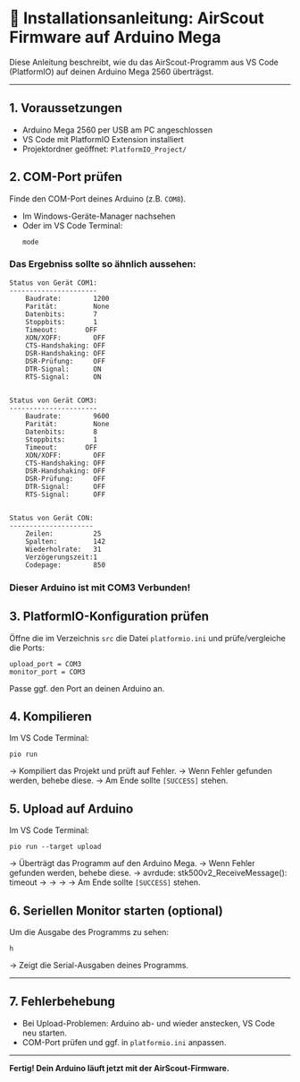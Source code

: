 # 🚀 Installationsanleitung: AirScout Firmware auf Arduino Mega

Diese Anleitung beschreibt, wie du das AirScout-Programm aus VS Code (PlatformIO) auf deinen Arduino Mega 2560 überträgst.

---

## 1. Voraussetzungen

- Arduino Mega 2560 per USB am PC angeschlossen
- VS Code mit PlatformIO Extension installiert
- Projektordner geöffnet: `PlatformIO_Project/`

## 2. COM-Port prüfen

Finde den COM-Port deines Arduino (z.B. `COM8`).

- Im Windows-Geräte-Manager nachsehen
- Oder im VS Code Terminal:
  ```
  mode
  ```

### Das Ergebniss sollte so ähnlich aussehen:

```
Status von Gerät COM1:
----------------------
    Baudrate:        1200
    Parität:         None
    Datenbits:       7
    Stoppbits:       1
    Timeout:       OFF
    XON/XOFF:        OFF
    CTS-Handshaking: OFF
    DSR-Handshaking: OFF
    DSR-Prüfung:     OFF
    DTR-Signal:      ON
    RTS-Signal:      ON


Status von Gerät COM3:
----------------------
    Baudrate:        9600
    Parität:         None
    Datenbits:       8
    Stoppbits:       1
    Timeout:       OFF
    XON/XOFF:        OFF
    CTS-Handshaking: OFF
    DSR-Handshaking: OFF
    DSR-Prüfung:     OFF
    DTR-Signal:      OFF
    RTS-Signal:      OFF


Status von Gerät CON:
---------------------
    Zeilen:          25
    Spalten:         142
    Wiederholrate:   31
    Verzögerungszeit:1
    Codepage:        850
```

### Dieser Arduino ist mit COM3 Verbunden!

## 3. PlatformIO-Konfiguration prüfen

Öffne die im Verzeichnis `src` die Datei `platformio.ini` und prüfe/vergleiche die Ports:

```
upload_port = COM3
monitor_port = COM3
```

Passe ggf. den Port an deinen Arduino an.

## 4. Kompilieren

Im VS Code Terminal:

```
pio run
```

→ Kompiliert das Projekt und prüft auf Fehler.
→ Wenn Fehler gefunden werden, behebe diese.
→ Am Ende sollte `[SUCCESS]` stehen.

## 5. Upload auf Arduino

Im VS Code Terminal:

```
pio run --target upload
```

→ Überträgt das Programm auf den Arduino Mega.
→ Wenn Fehler gefunden werden, behebe diese.
→ avrdude: stk500v2_ReceiveMessage(): timeout
→
→
→
→ Am Ende sollte `[SUCCESS]` stehen.

## 6. Seriellen Monitor starten (optional)

Um die Ausgabe des Programms zu sehen:

```
h
```

→ Zeigt die Serial-Ausgaben deines Programms.

---

## 7. Fehlerbehebung

- Bei Upload-Problemen: Arduino ab- und wieder anstecken, VS Code neu starten.
- COM-Port prüfen und ggf. in `platformio.ini` anpassen.

---

**Fertig! Dein Arduino läuft jetzt mit der AirScout-Firmware.**
